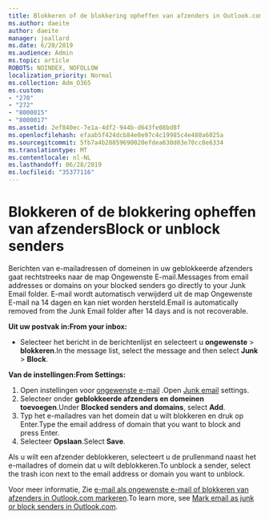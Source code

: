 ```yaml
---
title: Blokkeren of de blokkering opheffen van afzenders in Outlook.com
ms.author: daeite
author: daeite
manager: joallard
ms.date: 6/20/2019
ms.audience: Admin
ms.topic: article
ROBOTS: NOINDEX, NOFOLLOW
localization_priority: Normal
ms.collection: Adm_O365
ms.custom:
- "270"
- "272"
- "8000015"
- "8000017"
ms.assetid: 2ef840ec-7e1a-4df2-944b-d643fe08bd8f
ms.openlocfilehash: efaab5f424dcb84e0e97c4c19985c4e480a6025a
ms.sourcegitcommit: 5fb7a4b28859690020efdea630d03e70cc0e6334
ms.translationtype: MT
ms.contentlocale: nl-NL
ms.lasthandoff: 06/28/2019
ms.locfileid: "35377116"
---
```

# <a name="block-or-unblock-senders"></a><span data-ttu-id="c6019-102">Blokkeren of de blokkering opheffen van afzenders</span><span class="sxs-lookup"><span data-stu-id="c6019-102">Block or unblock senders</span></span>

<span data-ttu-id="c6019-103">Berichten van e-mailadressen of domeinen in uw geblokkeerde afzenders gaat rechtstreeks naar de map Ongewenste E-mail.</span><span class="sxs-lookup"><span data-stu-id="c6019-103">Messages from email addresses or domains on your blocked senders go directly to your Junk Email folder.</span></span> <span data-ttu-id="c6019-104">E-mail wordt automatisch verwijderd uit de map Ongewenste E-mail na 14 dagen en kan niet worden hersteld.</span><span class="sxs-lookup"><span data-stu-id="c6019-104">Email is automatically removed from the Junk Email folder after 14 days and is not recoverable.</span></span>

<span data-ttu-id="c6019-105">**Uit uw postvak in:**</span><span class="sxs-lookup"><span data-stu-id="c6019-105">**From your inbox:**</span></span>

- <span data-ttu-id="c6019-106">Selecteer het bericht in de berichtenlijst en selecteert u **ongewenste** > **blokkeren**.</span><span class="sxs-lookup"><span data-stu-id="c6019-106">In the message list, select the message and then select **Junk** > **Block**.</span></span>

<span data-ttu-id="c6019-107">**Van de instellingen:**</span><span class="sxs-lookup"><span data-stu-id="c6019-107">**From Settings:**</span></span>

1. <span data-ttu-id="c6019-108">Open instellingen voor [ongewenste e-mail](https://outlook.live.com/mail/options/mail/junkEmail) .</span><span class="sxs-lookup"><span data-stu-id="c6019-108">Open [Junk email](https://outlook.live.com/mail/options/mail/junkEmail) settings.</span></span>
2. <span data-ttu-id="c6019-109">Selecteer onder **geblokkeerde afzenders en domeinen** **toevoegen**.</span><span class="sxs-lookup"><span data-stu-id="c6019-109">Under **Blocked senders and domains**, select **Add**.</span></span>
3. <span data-ttu-id="c6019-110">Typ het e-mailadres van het domein dat u wilt blokkeren en druk op Enter.</span><span class="sxs-lookup"><span data-stu-id="c6019-110">Type the email address of domain that you want to block and press Enter.</span></span>
4. <span data-ttu-id="c6019-111">Selecteer **Opslaan**.</span><span class="sxs-lookup"><span data-stu-id="c6019-111">Select **Save**.</span></span>

<span data-ttu-id="c6019-112">Als u wilt een afzender deblokkeren, selecteert u de prullenmand naast het e-mailadres of domein dat u wilt deblokkeren.</span><span class="sxs-lookup"><span data-stu-id="c6019-112">To unblock a sender, select the trash icon next to the email address or domain you want to unblock.</span></span>

<span data-ttu-id="c6019-113">Voor meer informatie, Zie [e-mail als ongewenste e-mail of blokkeren van afzenders in Outlook.com markeren](https://support.office.com/article/a3ece97b-82f8-4a5e-9ac3-e92fa6427ae4?wt.mc_id=Office_Outlook_com_Alchemy).</span><span class="sxs-lookup"><span data-stu-id="c6019-113">To learn more, see [Mark email as junk or block senders in Outlook.com](https://support.office.com/article/a3ece97b-82f8-4a5e-9ac3-e92fa6427ae4?wt.mc_id=Office_Outlook_com_Alchemy).</span></span>